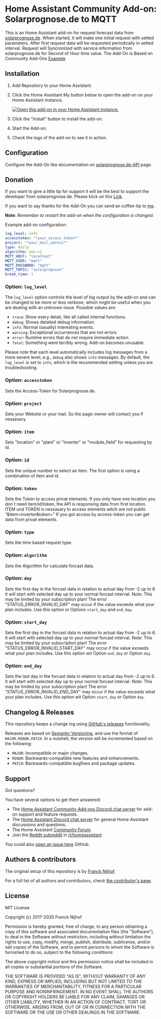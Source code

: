 # Home Assistant Community Add-on: Solarprognose.de to MQTT

This is an Home Assistant add-on for request forecast data from [solarprognose.de](https://www.solarprognose.de). When started, it will make one initial request with setted parameters. After first request data will be requested periodically in setted interval. Request will Syncronized with service information from solarprognose.de for Second of Hour time value.
The Add-On is Based on Community Add-Ons [Example](https://github.com/hassio-addons/addon-example)

## Installation

1. Add Repository to your Home Assistant. 
1. Click the Home Assistant My button below to open the add-on on your Home
   Assistant instance.

   [![Open this add-on in your Home Assistant instance.][addon-badge]][addon]

1. Click the "Install" button to install the add-on.
1. Start the Add-on.
1. Check the logs of the add-on to see it in action.

## Configuration

Configure the Add-On like documentation on [solarprognose.de-API](https://www.solarprognose.de/web/de-de/solarprediction/page/api) page.

## Donation

If you want to give a little tip for support it will be the best to support the developer from solarprognose.de. Please klick on this [Link](https://www.solarprognose.de/web/de-de/plan/order/donate). 

If you want to say thanks for the Add-On you can send an coffee-tip to [me](http://paypal.me/cappuccinokasse).

**Note**: _Remember to restart the add-on when the configuration is changed._

Example add-on configuration:

```yaml
log_level: info
accesstoken: "*your_access_token*"
project: "*your_mail_adress*"
type: daily
algorithm: own-v1
MQTT_HOST: "localhost"
MQTT_USER: "mqtt"
MQTT_PASSWORD: "mqtt"
MQTT_TOPIC: "solarprognose"
break_time: 1
```

### Option: `log_level`

The `log_level` option controls the level of log output by the add-on and can
be changed to be more or less verbose, which might be useful when you are
dealing with an unknown issue. Possible values are:

- `trace`: Show every detail, like all called internal functions.
- `debug`: Shows detailed debug information.
- `info`: Normal (usually) interesting events.
- `warning`: Exceptional occurrences that are not errors.
- `error`: Runtime errors that do not require immediate action.
- `fatal`: Something went terribly wrong. Add-on becomes unusable.

Please note that each level automatically includes log messages from a
more severe level, e.g., `debug` also shows `info` messages. By default,
the `log_level` is set to `info`, which is the recommended setting unless
you are troubleshooting.

### Option: `accesstoken`

Sets the Access-Token for Solarprognose.de.

### Option: `project`

Sets your Website or your mail. So the page-owner will contact you if nessesary.

### Option: `item`

Sets "location" or "plant" or "inverter" or "module_field" for requesting by id.

### Option: `id`

Sets the unique number to select an item. The first option is using a combination of item and id.

### Option: `token`

Sets the Token to access privat elements. If you only have one location you don´t need item/id/token, the API is responsing data from first location. ITEM und TOKEN is nessasary to access elements witch are not public "&item=inverter&token=" If you got access by access-token you can get data from privat elements.

### Option: `type`

Sets the time based request type.

### Option: `algorithm`

Sets the Algorithm for calculate forcast data.

### Option: `day`

Sets the first day in the forcast data in relation to actual day from -2 up to 6. It will start with selected day up to your normal forcast interval. Note: This may be limited by your subscription plan! The error "STATUS_ERROR_INVALID_DAY" may occur if the value exceeds what your plan includes. Use this option or Options `start_day` and `end_day`.

### Option: `start_day`

Sets the first day in the forcast data in relation to actual day from -2 up to 6. It will start with selected day up to your normal forcast interval. Note: This may be limited by your subscription plan! The error "STATUS_ERROR_INVALID_START_DAY" may occur if the value exceeds what your plan includes. Use this option wit Option `end_day` or Option `day`.

### Option: `end_day`

Sets the last day in the forcast data in relation to actual day from -2 up to 6. It will start with selected day up to your normal forcast interval. Note: This may be limited by your subscription plan! The error "STATUS_ERROR_INVALID_END_DAY" may occur if the value exceeds what your plan includes. Use this option wit Option `start_day` or Option `day`.

## Changelog & Releases

This repository keeps a change log using [GitHub's releases][releases]
functionality.

Releases are based on [Semantic Versioning][semver], and use the format
of `MAJOR.MINOR.PATCH`. In a nutshell, the version will be incremented
based on the following:

- `MAJOR`: Incompatible or major changes.
- `MINOR`: Backwards-compatible new features and enhancements.
- `PATCH`: Backwards-compatible bugfixes and package updates.

## Support

Got questions?

You have several options to get them answered:

- The [Home Assistant Community Add-ons Discord chat server][discord] for add-on
  support and feature requests.
- The [Home Assistant Discord chat server][discord-ha] for general Home
  Assistant discussions and questions.
- The Home Assistant [Community Forum][forum].
- Join the [Reddit subreddit][reddit] in [/r/homeassistant][reddit]

You could also [open an issue here][issue] GitHub.

## Authors & contributors

The original setup of this repository is by [Franck Nijhof][frenck].

For a full list of all authors and contributors,
check [the contributor's page][contributors].

## License

MIT License

Copyright (c) 2017-2025 Franck Nijhof

Permission is hereby granted, free of charge, to any person obtaining a copy
of this software and associated documentation files (the "Software"), to deal
in the Software without restriction, including without limitation the rights
to use, copy, modify, merge, publish, distribute, sublicense, and/or sell
copies of the Software, and to permit persons to whom the Software is
furnished to do so, subject to the following conditions:

The above copyright notice and this permission notice shall be included in all
copies or substantial portions of the Software.

THE SOFTWARE IS PROVIDED "AS IS", WITHOUT WARRANTY OF ANY KIND, EXPRESS OR
IMPLIED, INCLUDING BUT NOT LIMITED TO THE WARRANTIES OF MERCHANTABILITY,
FITNESS FOR A PARTICULAR PURPOSE AND NONINFRINGEMENT. IN NO EVENT SHALL THE
AUTHORS OR COPYRIGHT HOLDERS BE LIABLE FOR ANY CLAIM, DAMAGES OR OTHER
LIABILITY, WHETHER IN AN ACTION OF CONTRACT, TORT OR OTHERWISE, ARISING FROM,
OUT OF OR IN CONNECTION WITH THE SOFTWARE OR THE USE OR OTHER DEALINGS IN THE
SOFTWARE.

[addon-badge]: https://my.home-assistant.io/badges/supervisor_addon.svg
[addon]: https://my.home-assistant.io/redirect/supervisor_addon/?addon=a0d7b954_example&repository_url=https%3A%2F%2Fgithub.com%2Fhassio-addons%2Frepository
[contributors]: https://github.com/hassio-addons/addon-example/graphs/contributors
[discord-ha]: https://discord.gg/c5DvZ4e
[discord]: https://discord.me/hassioaddons
[forum]: https://community.home-assistant.io/t/repository-community-hass-io-add-ons/24705?u=frenck
[frenck]: https://github.com/frenck
[issue]: https://github.com/hassio-addons/addon-example/issues
[reddit]: https://reddit.com/r/homeassistant
[releases]: https://github.com/hassio-addons/addon-example/releases
[semver]: http://semver.org/spec/v2.0.0.html
